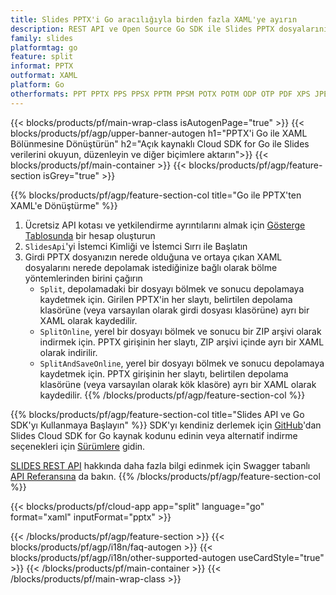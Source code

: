 ```yaml
---
title: Slides PPTX'i Go aracılığıyla birden fazla XAML'ye ayırın
description: REST API ve Open Source Go SDK ile Slides PPTX dosyalarını XAML slaytlarına ayırın
family: slides
platformtag: go
feature: split
informat: PPTX
outformat: XAML
platform: Go
otherformats: PPT PPTX PPS PPSX PPTM PPSM POTX POTM ODP OTP PDF XPS JPEG PNG BMP TIFF SVG HTML5 MD GIF
---
```


{{< blocks/products/pf/main-wrap-class isAutogenPage="true" >}}
{{< blocks/products/pf/agp/upper-banner-autogen h1="PPTX'i Go ile XAML Bölünmesine Dönüştürün" h2="Açık kaynaklı Cloud SDK for Go ile Slides verilerini okuyun, düzenleyin ve diğer biçimlere aktarın">}}
{{< blocks/products/pf/main-container >}}
{{< blocks/products/pf/agp/feature-section isGrey="true" >}}

{{% blocks/products/pf/agp/feature-section-col title="Go ile PPTX'ten XAML'e Dönüştürme" %}}
1. Ücretsiz API kotası ve yetkilendirme ayrıntılarını almak için <a href="https://dashboard.aspose.cloud/">Gösterge Tablosunda</a> bir hesap oluşturun
1. ```SlidesApi```'yi İstemci Kimliği ve İstemci Sırrı ile Başlatın
1. Girdi PPTX dosyanızın nerede olduğuna ve ortaya çıkan XAML dosyalarını nerede depolamak istediğinize bağlı olarak bölme yöntemlerinden birini çağırın
    - ```Split```, depolamadaki bir dosyayı bölmek ve sonucu depolamaya kaydetmek için. Girilen PPTX'in her slaytı, belirtilen depolama klasörüne (veya varsayılan olarak girdi dosyası klasörüne) ayrı bir XAML olarak kaydedilir.
    - ```SplitOnline```, yerel bir dosyayı bölmek ve sonucu bir ZIP arşivi olarak indirmek için. PPTX girişinin her slaytı, ZIP arşivi içinde ayrı bir XAML olarak indirilir.
    - ```SplitAndSaveOnline```, yerel bir dosyayı bölmek ve sonucu depolamaya kaydetmek için. PPTX girişinin her slaytı, belirtilen depolama klasörüne (veya varsayılan olarak kök klasöre) ayrı bir XAML olarak kaydedilir.
{{% /blocks/products/pf/agp/feature-section-col %}}

{{% blocks/products/pf/agp/feature-section-col title="Slides API ve Go SDK'yı Kullanmaya Başlayın" %}}
SDK'yı kendiniz derlemek için [GitHub](https://github.com/aspose-slides-cloud/aspose-slides-cloud-go)'dan Slides Cloud SDK for Go kaynak kodunu edinin veya alternatif indirme seçenekleri için [Sürümlere](https://releases.aspose.cloud/) gidin.

[SLIDES REST API](https://products.aspose.cloud/slides/curl/) hakkında daha fazla bilgi edinmek için Swagger tabanlı [API Referansına](https://apireference.aspose.cloud/slides/) da bakın.
{{% /blocks/products/pf/agp/feature-section-col %}}

{{< blocks/products/pf/cloud-app app="split" language="go" format="xaml" inputFormat="pptx" >}}

{{< /blocks/products/pf/agp/feature-section >}}
{{< blocks/products/pf/agp/i18n/faq-autogen >}}
{{< blocks/products/pf/agp/i18n/other-supported-autogen useCardStyle="true" >}}
{{< /blocks/products/pf/main-container >}}
{{< /blocks/products/pf/main-wrap-class >}}